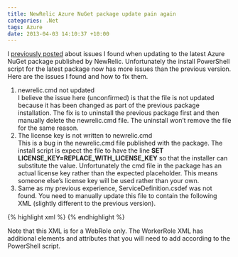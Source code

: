 ```yaml
---
title: NewRelic Azure NuGet package update pain again
categories: .Net
tags: Azure
date: 2013-04-03 14:10:37 +10:00
---
```


I [previously posted][0] about issues I found when updating to the latest Azure NuGet package published by NewRelic. Unfortunately the install PowerShell script for the latest package now has more issues than the previous version. Here are the issues I found and how to fix them.

<!--more-->

1. newrelic.cmd not updated   
I believe the issue here (unconfirmed) is that the file is not updated because it has been changed as part of the previous package installation. The fix is to uninstall the previous package first and then manually delete the newrelic.cmd file. The uninstall won’t remove the file for the same reason.
1. The license key is not written to newrelic.cmd   
This is a bug in the newrelic.cmd file published with the package. The install script is expect the file to have the line **SET LICENSE_KEY=REPLACE_WITH_LICENSE_KEY** so that the installer can substitute the value. Unfortunately the cmd file in the package has an actual license key rather than the expected placeholder. This means someone else’s license key will be used rather than your own.
1. Same as my previous experience, ServiceDefinition.csdef was not found. You need to manually update this file to contain the following XML (slightly different to the previous version).

{% highlight xml %}
<Startup>
    <Task commandLine="newrelic.cmd" executionContext="elevated" taskType="simple">
    <Environment>
        <Variable name="EMULATED">
        <RoleInstanceValue xpath="/RoleEnvironment/Deployment/@emulated" />
        </Variable>
        <Variable name="IsWorkerRole" value="false" />
    </Environment>
    </Task>
</Startup>
{% endhighlight %}

Note that this XML is for a WebRole only. The WorkerRole XML has additional elements and attributes that you will need to add according to the PowerShell script.

[0]: /2013/02/07/Fixing-New-Relic-Nuget-package-for-Azure/

